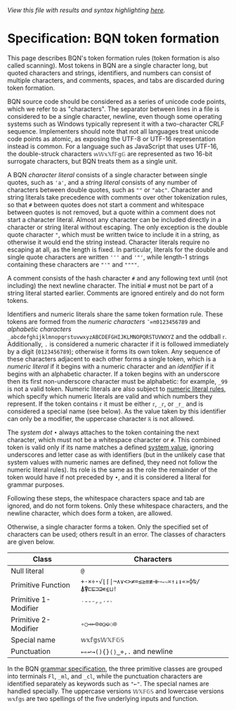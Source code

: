 *View this file with results and syntax highlighting [here](https://mlochbaum.github.io/BQN/spec/token.html).*

# Specification: BQN token formation

This page describes BQN's token formation rules (token formation is also called scanning). Most tokens in BQN are a single character long, but quoted characters and strings, identifiers, and numbers can consist of multiple characters, and comments, spaces, and tabs are discarded during token formation.

BQN source code should be considered as a series of unicode code points, which we refer to as "characters". The separator between lines in a file is considered to be a single character, newline, even though some operating systems such as Windows typically represent it with a two-character CRLF sequence. Implementers should note that not all languages treat unicode code points as atomic, as exposing the UTF-8 or UTF-16 representation instead is common. For a language such as JavaScript that uses UTF-16, the double-struck characters `𝕨𝕎𝕩𝕏𝕗𝔽𝕘𝔾` are represented as two 16-bit surrogate characters, but BQN treats them as a single unit.

A BQN *character literal* consists of a single character between single quotes, such as `'a'`, and a *string literal* consists of any number of characters between double quotes, such as `""` or `"abc"`. Character and string literals take precedence with comments over other tokenization rules, so that `#` between quotes does not start a comment and whitespace between quotes is not removed, but a quote within a comment does not start a character literal. Almost any character can be included directly in a character or string literal without escaping. The only exception is the double quote character `"`, which must be written twice to include it in a string, as otherwise it would end the string instead. Character literals require no escaping at all, as the length is fixed. In particular, literals for the double and single quote characters are written `'''` and `'"'`, while length-1 strings containing these characters are `"'"` and `""""`.

A comment consists of the hash character `#` and any following text until (not including) the next newline character. The initial `#` must not be part of a string literal started earlier. Comments are ignored entirely and do not form tokens.

Identifiers and numeric literals share the same token formation rule. These tokens are formed from the *numeric characters* `¯∞π0123456789` and *alphabetic characters* `_abcdefghijklmnopqrstuvwxyzABCDEFGHIJKLMNOPQRSTUVWXYZ` and the oddball `𝕣`. Additionally, `.` is considered a numeric character if it is followed immediately by a digit (`0123456789`); otherwise it forms its own token. Any sequence of these characters adjacent to each other forms a single token, which is a *numeric literal* if it begins with a numeric character and an *identifier* if it begins with an alphabetic character. If a token begins with an underscore then its first non-underscore character must be alphabetic: for example, `_99` is not a valid token. Numeric literals are also subject to [numeric literal rules](literal.md), which specify which numeric literals are valid and which numbers they represent. If the token contains `𝕣` it must be either `𝕣`, `_𝕣`, or `_𝕣_` and is considered a special name (see below). As the value taken by this identifier can only be a modifier, the uppercase character `ℝ` is not allowed.

The *system dot* `•` always attaches to the token containing the next character, which must not be a whitespace character or `#`. This combined token is valid only if its name matches a defined [system value](system.md), ignoring underscores and letter case as with identifiers (but in the unlikely case that system values with numeric names are defined, they need not follow the numeric literal rules). Its role is the same as the role the remainder of the token would have if not preceded by `•`, and it is considered a literal for grammar purposes.

Following these steps, the whitespace characters space and tab are ignored, and do not form tokens. Only these whitespace characters, and the newline character, which does form a token, are allowed.

Otherwise, a single character forms a token. Only the specified set of characters can be used; others result in an error. The classes of characters are given below.

| Class                 | Characters
|-----------------------|------------
| Null literal          | `@`
| Primitive Function    | `+-×÷⋆√⌊⌈\|¬∧∨<>≠=≤≥≡≢⊣⊢⥊∾≍↑↓↕«»⌽⍉/⍋⍒⊏⊑⊐⊒∊⍷⊔!`
| Primitive 1-Modifier  | `` ˙˜˘¨⌜⁼´˝` ``
| Primitive 2-Modifier  | `∘○⊸⟜⌾⊘◶⎉⚇⍟`
| Special name          | `𝕨𝕩𝕗𝕘𝕤𝕎𝕏𝔽𝔾𝕊`
| Punctuation           | `←⇐↩→(){}⟨⟩‿⋄,.` and newline

In the BQN [grammar specification](grammar.md), the three primitive classes are grouped into terminals `Fl`, `_ml`, and `_cl`, while the punctuation characters are identified separately as keywords such as `"←"`. The special names are handled specially. The uppercase versions `𝕎𝕏𝔽𝔾𝕊` and lowercase versions `𝕨𝕩𝕗𝕘𝕤` are two spellings of the five underlying inputs and function.
